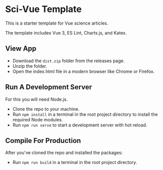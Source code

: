 # Sci-Vue Template
This is a starter template for Vue science articles.

The template includes Vue 3, ES Lint, Charts.js, and Katex.

## View App

- Download the `dist.zip` folder from the releases page.
- Unzip the folder.
- Open the index.html file in a modern browser like Chrome or Firefox.

## Run A Development Server
For this you will need Node.js.

- Clone the repo to your machine.
- Run `npm install` in a terminal in the root project directory to install the required Node modules.
- Run `npm run serve` to start a development server with hot reload.

## Compile For Production
After you've cloned the repo and installed the packages:

- Run `npm run build` in a terminal in the root project directory.